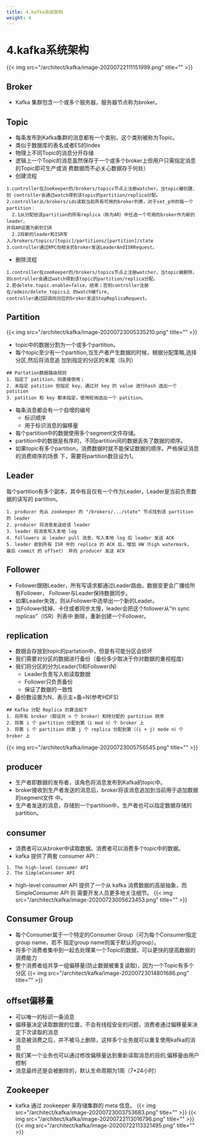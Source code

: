```yaml
---
title: 4.kafka系统架构
weight: 4
---
```

# 4.kafka系统架构
{{< img src="/architect/kafka/image-20200722111151999.png" title="" >}}

## Broker
* Kafka 集群包含一个或多个服务器，服务器节点称为broker。

## Topic 
* 每条发布到Kafka集群的消息都有一个类别，这个类别被称为Topic。 
* 类似于数据库的表名或者ES的Index
* 物理上不同Topic的消息分开存储
* 逻辑上一个Topic的消息虽然保存于一个或多个broker上但用户只需指定消息的Topic即可生产或消 费数据而不必关心数据存于何处）
* 创建流程
```$xslt
1.controller在ZooKeeper的/brokers/topics节点上注册watcher，当topic被创建，
则 controller会通过watch得到该topic的partition/replica分配。
2.controller从/brokers/ids读取当前所有可用的broker列表，对于set_p中的每一个 partition：
  2.1从分配给该partition的所有replica（称为AR）中任选一个可用的broker作为新的 leader，
并将AR设置为新的ISR
  2.2将新的leader和ISR写 入/brokers/topics/[topic]/partitions/[partition]/state
3.controller通过RPC向相关的broker发送LeaderAndISRRequest。
```
* 删除流程
```$xslt
1.controller在zooKeeper的/brokers/topics节点上注册watcher，当topic被删除，
则controller会通过watch得到该topic的partition/replica分配。
2.若delete.topic.enable=false，结束；否则controller注册在/admin/delete_topics上 的watch被fire,
controller通过回调向对应的broker发送StopReplicaRequest。
```

## Partition
{{< img src="/architect/kafka/image-20200723005335210.png" title="" >}}
* topic中的数据分割为一个或多个partition。
* 每个topic至少有一个partition,当生产者产生数据的时候，根据分配策略,选择分区,然后将消息追 加到指定的分区的末尾（队列）
```$xslt
## Partation数据路由规则
1. 指定了 patition，则直接使用；
2. 未指定 patition 但指定 key，通过对 key 的 value 进行hash 选出一个 patition
3. patition 和 key 都未指定，使用轮询选出一个 patition。
```
* 每条消息都会有一个自增的编号
    * 标识顺序
    * 用于标识消息的偏移量
* 每个partition中的数据使用多个segment文件存储。
* partition中的数据是有序的，不同partition间的数据丢失了数据的顺序。
* 如果topic有多个partition，消费数据时就不能保证数据的顺序。严格保证消息的消费顺序的场景 下，需要将partition数目设为1。

## Leader
每个partition有多个副本，其中有且仅有一个作为Leader，Leader是当前负责数据的读写的 partition。
```$xslt
1. producer 先从 zookeeper 的 "/brokers/.../state" 节点找到该 partition 的 leader
2. producer 将消息发送给该 leader
3. leader 将消息写入本地 log
4. followers 从 leader pull 消息，写入本地 log 后 leader 发送 ACK
5. leader 收到所有 ISR 中的 replica 的 ACK 后，增加 HW（high watermark，
最后 commit 的 offset） 并向 producer 发送 ACK
```

## Follower
* Follower跟随Leader，所有写请求都通过Leader路由，数据变更会广播给所有Follower， Follower与Leader保持数据同步。
* 如果Leader失效，则从Follower中选举出一个新的Leader。
* 当Follower挂掉、卡住或者同步太慢，leader会把这个follower从“in sync replicas”（ISR）列表中 删除，重新创建一个Follower。

## replication
* 数据会存放到topic的partation中，但是有可能分区会损坏
* 我们需要对分区的数据进行备份（备份多少取决于你对数据的重视程度）
* 我们将分区的分为Leader(1)和Follower(N)
    * Leader负责写入和读取数据
    * Follower只负责备份
    * 保证了数据的一致性
* 备份数设置为N，表示主+备=N(参考HDFS)
```$xslt
## Kafka 分配 Replica 的算法如下
1. 将所有 broker（假设共 n 个 broker）和待分配的 partition 排序
2. 将第 i 个 partition 分配到第（i mod n）个 broker 上
3. 将第 i 个 partition 的第 j 个 replica 分配到第（(i + j) mode n）个 broker 上
```
{{< img src="/architect/kafka/image-20200723005756545.png" title="" >}}

## producer
* 生产者即数据的发布者，该角色将消息发布到Kafka的topic中。
* broker接收到生产者发送的消息后，broker将该消息追加到当前用于追加数据的segment文件 中。
* 生产者发送的消息，存储到一个partition中，生产者也可以指定数据存储的partition。

## consumer
* 消费者可以从broker中读取数据。消费者可以消费多个topic中的数据。
* kafka 提供了两套 consumer API：
```$xslt
1. The high-level Consumer API
2. The SimpleConsumer API
```
* high-level consumer API 提供了一个从 kafka 消费数据的高层抽象，而 SimpleConsumer API 则 需要开发人员更多地关注细节。
{{< img src="/architect/kafka/image-20200723005623453.png" title="" >}}

## Consumer Group
* 每个Consumer属于一个特定的Consumer Group（可为每个Consumer指定group name，若不 指定group name则属于默认的group）。
* 将多个消费者集中到一起去处理某一个Topic的数据，可以更快的提高数据的消费能力
* 整个消费者组共享一组偏移量(防止数据被重复读取)，因为一个Topic有多个分区
{{< img src="/architect/kafka/image-20200723014801686.png" title="" >}}

## offset偏移量
* 可以唯一的标识一条消息
* 偏移量决定读取数据的位置，不会有线程安全的问题，消费者通过偏移量来决定下次读取的消息
* 消息被消费之后，并不被马上删除，这样多个业务就可以重复使用kafka的消息
* 我们某一个业务也可以通过修改偏移量达到重新读取消息的目的,偏移量由用户控制
* 消息最终还是会被删除的，默认生命周期为1周（7*24小时）

## Zookeeper
* kafka 通过 zookeeper 来存储集群的 meta 信息。
{{< img src="/architect/kafka/image-20200723003753683.png" title="" >}}
{{< img src="/architect/kafka/image-20200722113016796.png" title="" >}}
{{< img src="/architect/kafka/image-20200722113321495.png" title="" >}}


